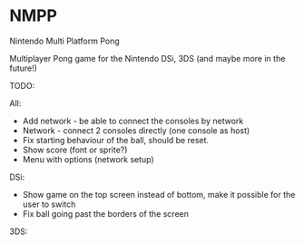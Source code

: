 # NMPP
Nintendo Multi Platform Pong

Multiplayer Pong game for the Nintendo DSi, 3DS (and maybe more in the future!)

TODO:


All:
- Add network - be able to connect the consoles by network
- Network - connect 2 consoles directly (one console as host)
- Fix starting behaviour of the ball, should be reset.
- Show score (font or sprite?)
- Menu with options (network setup)


DSi:
- Show game on the top screen instead of bottom, make it possible for the user to switch
- Fix ball going past the borders of the screen

3DS:
